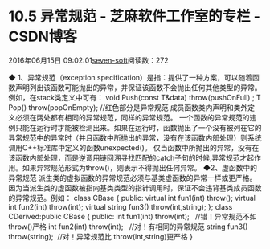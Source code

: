 
# 10.5 异常规范 -  芝麻软件工作室的专栏 - CSDN博客


2016年06月15日 09:02:01[seven-soft](https://me.csdn.net/softn)阅读数：272


◆ 1、异常规范（exception
 specification）是指：提供了一种方案，可以随着函数声明列出该函数可能抛出的异常，并保证该函数不会抛出任何其他类型的异常。例如，在stack类定义中可有：
void Push(const T&data) throw(pushOnFull) ;
T Pop() throw(popOnEmpty); //红色部分是异常规范
成员函数类内声明和类外定义必须在两处都有相同的异常规范，同样的异常规范。
一个函数的异常规范的违例只能在运行时才能被检测出来。如果在运行时，函数抛出了一个没有被列在它的异常规范中的异常时（并且函数中所抛出的异常，没有在该函数内部处理）则系统调用C++标准库中定义的函数unexpected()。
仅当函数中所抛出的异常，没有在该函数内部处理，而是逆调用链回溯寻找匹配的catch子句的时候,异常规范才起作用。如果异常规范形式为throw()，则表示不得抛出任何异常。
◆2、虚函数中的异常规范
派生类的虚拟函数的异常规范必须与基类虚函数的异常一样或更严格。因为当派生类的虚函数被指向基类类型的指针调用时，保证不会违背基类成员函数的异常规范。例如：
class CBase
{
public:
virtual int fun1(int) throw();
virtual int fun2(int) throw(int);
virtual string fun3() throw(int,string);
};
class CDerived:public CBase
{
public:
int fun1(int) throw(int);   //错！异常规范不如throw()严格
int fun2(int) throw(int);   //对！有相同的异常规范
string fun3() throw(string);  //对！异常规范比 throw(int,string)更严格
}

